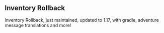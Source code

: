 ## Inventory Rollback

Inventory Rollback, just maintained, updated to 1.17, with gradle, adventure message translations and more!
